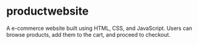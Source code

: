 # productwebsite
A e-commerce website built using HTML, CSS, and JavaScript. Users can browse products, add them to the cart, and proceed to checkout.
